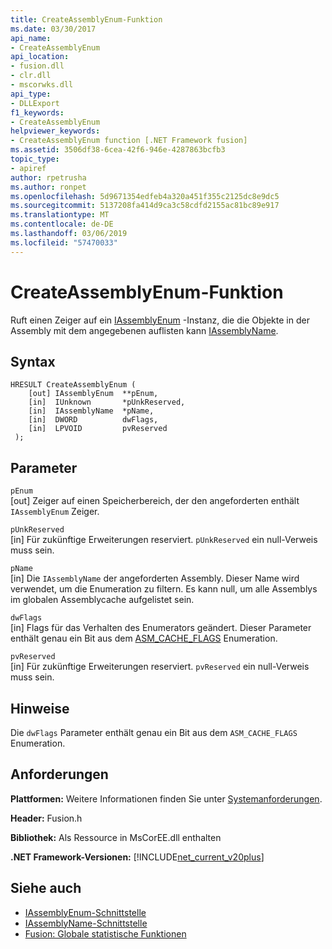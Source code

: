 ```yaml
---
title: CreateAssemblyEnum-Funktion
ms.date: 03/30/2017
api_name:
- CreateAssemblyEnum
api_location:
- fusion.dll
- clr.dll
- mscorwks.dll
api_type:
- DLLExport
f1_keywords:
- CreateAssemblyEnum
helpviewer_keywords:
- CreateAssemblyEnum function [.NET Framework fusion]
ms.assetid: 3506df38-6cea-42f6-946e-4287863bcfb3
topic_type:
- apiref
author: rpetrusha
ms.author: ronpet
ms.openlocfilehash: 5d9671354edfeb4a320a451f355c2125dc8e9dc5
ms.sourcegitcommit: 5137208fa414d9ca3c58cdfd2155ac81bc89e917
ms.translationtype: MT
ms.contentlocale: de-DE
ms.lasthandoff: 03/06/2019
ms.locfileid: "57470033"
---
```

# <a name="createassemblyenum-function"></a>CreateAssemblyEnum-Funktion
Ruft einen Zeiger auf ein [IAssemblyEnum](../../../../docs/framework/unmanaged-api/fusion/iassemblyenum-interface.md) -Instanz, die die Objekte in der Assembly mit dem angegebenen auflisten kann [IAssemblyName](../../../../docs/framework/unmanaged-api/fusion/iassemblyname-interface.md).  
  
## <a name="syntax"></a>Syntax  
  
```  
HRESULT CreateAssemblyEnum (  
    [out] IAssemblyEnum  **pEnum,  
    [in]  IUnknown       *pUnkReserved,  
    [in]  IAssemblyName  *pName,  
    [in]  DWORD          dwFlags,  
    [in]  LPVOID         pvReserved  
 );  
```  
  
## <a name="parameters"></a>Parameter  
 `pEnum`  
 [out] Zeiger auf einen Speicherbereich, der den angeforderten enthält `IAssemblyEnum` Zeiger.  
  
 `pUnkReserved`  
 [in] Für zukünftige Erweiterungen reserviert. `pUnkReserved` ein null-Verweis muss sein.  
  
 `pName`  
 [in] Die `IAssemblyName` der angeforderten Assembly. Dieser Name wird verwendet, um die Enumeration zu filtern. Es kann null, um alle Assemblys im globalen Assemblycache aufgelistet sein.  
  
 `dwFlags`  
 [in] Flags für das Verhalten des Enumerators geändert. Dieser Parameter enthält genau ein Bit aus dem [ASM_CACHE_FLAGS](../../../../docs/framework/unmanaged-api/fusion/asm-cache-flags-enumeration.md) Enumeration.  
  
 `pvReserved`  
 [in] Für zukünftige Erweiterungen reserviert. `pvReserved` ein null-Verweis muss sein.  
  
## <a name="remarks"></a>Hinweise  
 Die `dwFlags` Parameter enthält genau ein Bit aus dem `ASM_CACHE_FLAGS` Enumeration.  
  
## <a name="requirements"></a>Anforderungen  
 **Plattformen:** Weitere Informationen finden Sie unter [Systemanforderungen](../../../../docs/framework/get-started/system-requirements.md).  
  
 **Header:** Fusion.h  
  
 **Bibliothek:** Als Ressource in MsCorEE.dll enthalten  
  
 **.NET Framework-Versionen:** [!INCLUDE[net_current_v20plus](../../../../includes/net-current-v20plus-md.md)]  
  
## <a name="see-also"></a>Siehe auch
- [IAssemblyEnum-Schnittstelle](../../../../docs/framework/unmanaged-api/fusion/iassemblyenum-interface.md)
- [IAssemblyName-Schnittstelle](../../../../docs/framework/unmanaged-api/fusion/iassemblyname-interface.md)
- [Fusion: Globale statistische Funktionen](../../../../docs/framework/unmanaged-api/fusion/fusion-global-static-functions.md)
